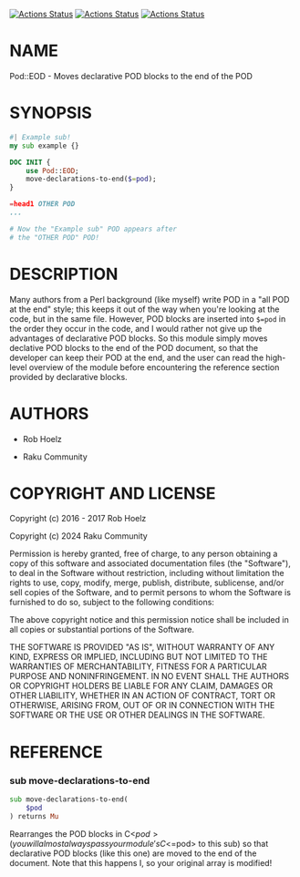 [![Actions Status](https://github.com/hoelzro/p6-pod-eod/actions/workflows/linux.yml/badge.svg)](https://github.com/hoelzro/p6-pod-eod/actions) [![Actions Status](https://github.com/hoelzro/p6-pod-eod/actions/workflows/macos.yml/badge.svg)](https://github.com/hoelzro/p6-pod-eod/actions) [![Actions Status](https://github.com/hoelzro/p6-pod-eod/actions/workflows/windows.yml/badge.svg)](https://github.com/hoelzro/p6-pod-eod/actions)

NAME
====

Pod::EOD - Moves declarative POD blocks to the end of the POD

SYNOPSIS
========

```raku
#| Example sub!
my sub example {}

DOC INIT {
    use Pod::EOD;
    move-declarations-to-end($=pod);
}

=head1 OTHER POD
...

# Now the "Example sub" POD appears after
# the "OTHER POD" POD!
```

DESCRIPTION
===========

Many authors from a Perl background (like myself) write POD in a "all POD at the end" style; this keeps it out of the way when you're looking at the code, but in the same file. However, POD blocks are inserted into `$=pod` in the order they occur in the code, and I would rather not give up the advantages of declarative POD blocks. So this module simply moves declative POD blocks to the end of the POD document, so that the developer can keep their POD at the end, and the user can read the high-level overview of the module before encountering the reference section provided by declarative blocks.

AUTHORS
=======

  * Rob Hoelz

  * Raku Community

COPYRIGHT AND LICENSE
=====================

Copyright (c) 2016 - 2017 Rob Hoelz

Copyright (c) 2024 Raku Community

Permission is hereby granted, free of charge, to any person obtaining a copy of this software and associated documentation files (the "Software"), to deal in the Software without restriction, including without limitation the rights to use, copy, modify, merge, publish, distribute, sublicense, and/or sell copies of the Software, and to permit persons to whom the Software is furnished to do so, subject to the following conditions:

The above copyright notice and this permission notice shall be included in all copies or substantial portions of the Software.

THE SOFTWARE IS PROVIDED "AS IS", WITHOUT WARRANTY OF ANY KIND, EXPRESS OR IMPLIED, INCLUDING BUT NOT LIMITED TO THE WARRANTIES OF MERCHANTABILITY, FITNESS FOR A PARTICULAR PURPOSE AND NONINFRINGEMENT. IN NO EVENT SHALL THE AUTHORS OR COPYRIGHT HOLDERS BE LIABLE FOR ANY CLAIM, DAMAGES OR OTHER LIABILITY, WHETHER IN AN ACTION OF CONTRACT, TORT OR OTHERWISE, ARISING FROM, OUT OF OR IN CONNECTION WITH THE SOFTWARE OR THE USE OR OTHER DEALINGS IN THE SOFTWARE.

REFERENCE
=========

### sub move-declarations-to-end

```raku
sub move-declarations-to-end(
    $pod
) returns Mu
```

Rearranges the POD blocks in C<$pod> (you will almost always pass your module's C<$=pod> to this sub) so that declarative POD blocks (like this one) are moved to the end of the document. Note that this happens I<in place>, so your original array is modified!

